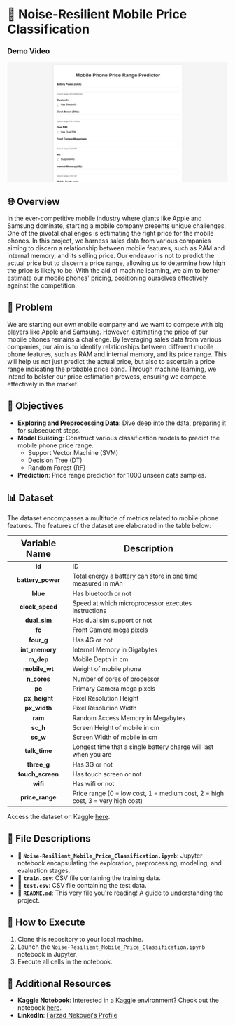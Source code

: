 # 📱 Noise-Resilient Mobile Price Classification
### Demo Video

[![Watch the demo video](image.png)](https://www.youtube.com/watch?v=uGOlgEpbFEE)

## 🌐 Overview
In the ever-competitive mobile industry where giants like Apple and Samsung dominate, starting a mobile company presents unique challenges. One of the pivotal challenges is estimating the right price for the mobile phones. In this project, we harness sales data from various companies aiming to discern a relationship between mobile features, such as RAM and internal memory, and its selling price. Our endeavor is not to predict the actual price but to discern a price range, allowing us to determine how high the price is likely to be. With the aid of machine learning, we aim to better estimate our mobile phones' pricing, positioning ourselves effectively against the competition.

## 🚩 Problem
We are starting our own mobile company and we want to compete with big players like Apple and Samsung. However, estimating the price of our mobile phones remains a challenge. By leveraging sales data from various companies, our aim is to identify relationships between different mobile phone features, such as RAM and internal memory, and its price range. This will help us not just predict the actual price, but also to ascertain a price range indicating the probable price band. Through machine learning, we intend to bolster our price estimation prowess, ensuring we compete effectively in the market.

## 🎯 Objectives
- **Exploring and Preprocessing Data**: Dive deep into the data, preparing it for subsequent steps.
- **Model Building**: Construct various classification models to predict the mobile phone price range.
  - Support Vector Machine (SVM)
  - Decision Tree (DT)
  - Random Forest (RF)
- **Prediction**: Price range prediction for 1000 unseen data samples.

## 📊 Dataset
The dataset encompasses a multitude of metrics related to mobile phone features. The features of the dataset are elaborated in the table below:

<div align="center">
<table style="width:100%">
<thead>
<tr>
<th style="text-align:center; font-weight: bold; font-size:20px">Variable Name</th>
<th style="text-align:center; font-weight: bold; font-size:20px">Description</th>
</tr>
</thead>
<tbody>
<tr><td><b><center>id</center></b></td><td>ID</td></tr>
<tr><td><b><center>battery_power</center></b></td><td>Total energy a battery can store in one time measured in mAh</td></tr>
<tr><td><b><center>blue</center></b></td><td>Has bluetooth or not</td></tr>
<tr><td><b><center>clock_speed</center></b></td><td>Speed at which microprocessor executes instructions</td></tr>
<tr><td><b><center>dual_sim</center></b></td><td>Has dual sim support or not</td></tr>
<tr><td><b><center>fc</center></b></td><td>Front Camera mega pixels</td></tr>
<tr><td><b><center>four_g</center></b></td><td>Has 4G or not</td></tr>
<tr><td><b><center>int_memory</center></b></td><td>Internal Memory in Gigabytes</td></tr>
<tr><td><b><center>m_dep</center></b></td><td>Mobile Depth in cm</td></tr>
<tr><td><b><center>mobile_wt</center></b></td><td>Weight of mobile phone</td></tr>
<tr><td><b><center>n_cores</center></b></td><td>Number of cores of processor</td></tr>
<tr><td><b><center>pc</center></b></td><td>Primary Camera mega pixels</td></tr>
<tr><td><b><center>px_height</center></b></td><td>Pixel Resolution Height</td></tr>
<tr><td><b><center>px_width</center></b></td><td>Pixel Resolution Width</td></tr>
<tr><td><b><center>ram</center></b></td><td>Random Access Memory in Megabytes</td></tr>
<tr><td><b><center>sc_h</center></b></td><td>Screen Height of mobile in cm</td></tr>
<tr><td><b><center>sc_w</center></b></td><td>Screen Width of mobile in cm</td></tr>
<tr><td><b><center>talk_time</center></b></td><td>Longest time that a single battery charge will last when you are</td></tr>
<tr><td><b><center>three_g</center></b></td><td>Has 3G or not</td></tr>
<tr><td><b><center>touch_screen</center></b></td><td>Has touch screen or not</td></tr>
<tr><td><b><center>wifi</center></b></td><td>Has wifi or not</td></tr>
<tr><td><b><center>price_range</center></b></td><td>Price range (0 = low cost, 1 = medium cost, 2 = high cost, 3 = very high cost)</td></tr>
</tbody>
</table>
</div>

Access the dataset on Kaggle [here](https://www.kaggle.com/datasets/iabhishekofficial/mobile-price-classification).

## 📁 File Descriptions
- 📓 **`Noise-Resilient_Mobile_Price_Classification.ipynb`**: Jupyter notebook encapsulating the exploration, preprocessing, modeling, and evaluation stages.
- 📄 **`train.csv`**: CSV file containing the training data.
- 📄 **`test.csv`**: CSV file containing the test data.
- 📘 **`README.md`**: This very file you're reading! A guide to understanding the project.

## 🚀 How to Execute
1. Clone this repository to your local machine.
2. Launch the `Noise-Resilient_Mobile_Price_Classification.ipynb` notebook in Jupyter.
3. Execute all cells in the notebook.

## 🔗 Additional Resources
- **Kaggle Notebook**: Interested in a Kaggle environment? Check out the notebook [here](https://www.kaggle.com/parhamfarjam).
- **LinkedIn**: [Farzad Nekouei's Profile](https://www.linkedin.com/in/karim-farjam-a6b72549/)
